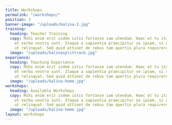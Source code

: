 ```yaml
---
title: Workshops
permalink: "/workshops/"
position: 3
banner-image: "/uploads/kalina-2.jpg"
training:
  heading: Teacher Training
  copy: Mihi enim erit isdem istis fortasse iam utendum. Haec et tu ita posuisti,
    et verba vestra sunt. Itaque a sapientia praecipitur se ipsam, si usus sit, sapiens
    ut relinquat. Sed quid attinet de rebus tam apertis plura requirere?
  image: "/uploads/kalinasplittrack.jpg"
experience:
  heading: Teaching Experience
  copy: Mihi enim erit isdem istis fortasse iam utendum. Haec et tu ita posuisti,
    et verba vestra sunt. Itaque a sapientia praecipitur se ipsam, si usus sit, sapiens
    ut relinquat. Sed quid attinet de rebus tam apertis plura requirere?
  image: "/uploads/kalina-home.jpg"
workshops:
  heading: Available Workshops
  copy: Mihi enim erit isdem istis fortasse iam utendum. Haec et tu ita posuisti,
    et verba vestra sunt. Itaque a sapientia praecipitur se ipsam, si usus sit, sapiens
    ut relinquat. Sed quid attinet de rebus tam apertis plura requirere?
  image: "/uploads/kalina-home.jpg"
layout: workshops
---
```


